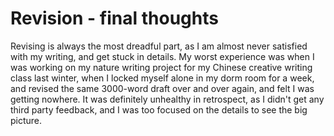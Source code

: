 # Revision - final thoughts

Revising is always the most dreadful part, as I am almost never satisfied with my writing, and get stuck in details.
My worst experience was when I was working on my nature writing project for my Chinese creative writing class last winter, when I locked myself alone in my dorm room for a week, and revised the same 3000-word draft over and over again, and felt I was getting nowhere.
It was definitely unhealthy in retrospect, as I didn't get any third party feedback, and I was too focused on the details to see the big picture.